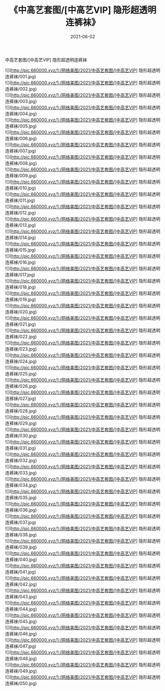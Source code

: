 ﻿---
layout: post
title:  《中高艺套图/[中高艺VIP] 隐形超透明连裤袜》
date:   2021-06-02
img: http://pic.660000.xyz/1:/网络美图/2021/中高艺套图/[中高艺VIP] 隐形超透明连裤袜/000.jpg
categories: [美女, 清纯, 唯美]
---

中高艺套图/[中高艺VIP] 隐形超透明连裤袜

 ![](http://pic.660000.xyz/1:/网络美图/2021/中高艺套图/[中高艺VIP] 隐形超透明连裤袜/001.jpg) <br>![](http://pic.660000.xyz/1:/网络美图/2021/中高艺套图/[中高艺VIP] 隐形超透明连裤袜/002.jpg) <br>![](http://pic.660000.xyz/1:/网络美图/2021/中高艺套图/[中高艺VIP] 隐形超透明连裤袜/003.jpg) <br>![](http://pic.660000.xyz/1:/网络美图/2021/中高艺套图/[中高艺VIP] 隐形超透明连裤袜/004.jpg) <br>![](http://pic.660000.xyz/1:/网络美图/2021/中高艺套图/[中高艺VIP] 隐形超透明连裤袜/005.jpg) <br>![](http://pic.660000.xyz/1:/网络美图/2021/中高艺套图/[中高艺VIP] 隐形超透明连裤袜/006.jpg) <br>![](http://pic.660000.xyz/1:/网络美图/2021/中高艺套图/[中高艺VIP] 隐形超透明连裤袜/007.jpg) <br>![](http://pic.660000.xyz/1:/网络美图/2021/中高艺套图/[中高艺VIP] 隐形超透明连裤袜/008.jpg) <br>![](http://pic.660000.xyz/1:/网络美图/2021/中高艺套图/[中高艺VIP] 隐形超透明连裤袜/009.jpg) <br>![](http://pic.660000.xyz/1:/网络美图/2021/中高艺套图/[中高艺VIP] 隐形超透明连裤袜/010.jpg) <br>![](http://pic.660000.xyz/1:/网络美图/2021/中高艺套图/[中高艺VIP] 隐形超透明连裤袜/011.jpg) <br>![](http://pic.660000.xyz/1:/网络美图/2021/中高艺套图/[中高艺VIP] 隐形超透明连裤袜/012.jpg) <br>![](http://pic.660000.xyz/1:/网络美图/2021/中高艺套图/[中高艺VIP] 隐形超透明连裤袜/013.jpg) <br>![](http://pic.660000.xyz/1:/网络美图/2021/中高艺套图/[中高艺VIP] 隐形超透明连裤袜/014.jpg) <br>![](http://pic.660000.xyz/1:/网络美图/2021/中高艺套图/[中高艺VIP] 隐形超透明连裤袜/015.jpg) <br>![](http://pic.660000.xyz/1:/网络美图/2021/中高艺套图/[中高艺VIP] 隐形超透明连裤袜/016.jpg) <br>![](http://pic.660000.xyz/1:/网络美图/2021/中高艺套图/[中高艺VIP] 隐形超透明连裤袜/017.jpg) <br>![](http://pic.660000.xyz/1:/网络美图/2021/中高艺套图/[中高艺VIP] 隐形超透明连裤袜/018.jpg) <br>![](http://pic.660000.xyz/1:/网络美图/2021/中高艺套图/[中高艺VIP] 隐形超透明连裤袜/019.jpg) <br>![](http://pic.660000.xyz/1:/网络美图/2021/中高艺套图/[中高艺VIP] 隐形超透明连裤袜/020.jpg) <br>![](http://pic.660000.xyz/1:/网络美图/2021/中高艺套图/[中高艺VIP] 隐形超透明连裤袜/021.jpg) <br>![](http://pic.660000.xyz/1:/网络美图/2021/中高艺套图/[中高艺VIP] 隐形超透明连裤袜/022.jpg) <br>![](http://pic.660000.xyz/1:/网络美图/2021/中高艺套图/[中高艺VIP] 隐形超透明连裤袜/023.jpg) <br>![](http://pic.660000.xyz/1:/网络美图/2021/中高艺套图/[中高艺VIP] 隐形超透明连裤袜/024.jpg) <br>![](http://pic.660000.xyz/1:/网络美图/2021/中高艺套图/[中高艺VIP] 隐形超透明连裤袜/025.jpg) <br>![](http://pic.660000.xyz/1:/网络美图/2021/中高艺套图/[中高艺VIP] 隐形超透明连裤袜/026.jpg) <br>![](http://pic.660000.xyz/1:/网络美图/2021/中高艺套图/[中高艺VIP] 隐形超透明连裤袜/027.jpg) <br>![](http://pic.660000.xyz/1:/网络美图/2021/中高艺套图/[中高艺VIP] 隐形超透明连裤袜/028.jpg) <br>![](http://pic.660000.xyz/1:/网络美图/2021/中高艺套图/[中高艺VIP] 隐形超透明连裤袜/029.jpg) <br>![](http://pic.660000.xyz/1:/网络美图/2021/中高艺套图/[中高艺VIP] 隐形超透明连裤袜/030.jpg) <br>![](http://pic.660000.xyz/1:/网络美图/2021/中高艺套图/[中高艺VIP] 隐形超透明连裤袜/031.jpg) <br>![](http://pic.660000.xyz/1:/网络美图/2021/中高艺套图/[中高艺VIP] 隐形超透明连裤袜/032.jpg) <br>![](http://pic.660000.xyz/1:/网络美图/2021/中高艺套图/[中高艺VIP] 隐形超透明连裤袜/033.jpg) <br>![](http://pic.660000.xyz/1:/网络美图/2021/中高艺套图/[中高艺VIP] 隐形超透明连裤袜/034.jpg) <br>![](http://pic.660000.xyz/1:/网络美图/2021/中高艺套图/[中高艺VIP] 隐形超透明连裤袜/035.jpg) <br>![](http://pic.660000.xyz/1:/网络美图/2021/中高艺套图/[中高艺VIP] 隐形超透明连裤袜/036.jpg) <br>![](http://pic.660000.xyz/1:/网络美图/2021/中高艺套图/[中高艺VIP] 隐形超透明连裤袜/037.jpg) <br>![](http://pic.660000.xyz/1:/网络美图/2021/中高艺套图/[中高艺VIP] 隐形超透明连裤袜/038.jpg) <br>![](http://pic.660000.xyz/1:/网络美图/2021/中高艺套图/[中高艺VIP] 隐形超透明连裤袜/039.jpg) <br>![](http://pic.660000.xyz/1:/网络美图/2021/中高艺套图/[中高艺VIP] 隐形超透明连裤袜/040.jpg) <br>![](http://pic.660000.xyz/1:/网络美图/2021/中高艺套图/[中高艺VIP] 隐形超透明连裤袜/041.jpg) <br>![](http://pic.660000.xyz/1:/网络美图/2021/中高艺套图/[中高艺VIP] 隐形超透明连裤袜/042.jpg) <br>![](http://pic.660000.xyz/1:/网络美图/2021/中高艺套图/[中高艺VIP] 隐形超透明连裤袜/043.jpg) <br>![](http://pic.660000.xyz/1:/网络美图/2021/中高艺套图/[中高艺VIP] 隐形超透明连裤袜/044.jpg) <br>![](http://pic.660000.xyz/1:/网络美图/2021/中高艺套图/[中高艺VIP] 隐形超透明连裤袜/045.jpg) <br>![](http://pic.660000.xyz/1:/网络美图/2021/中高艺套图/[中高艺VIP] 隐形超透明连裤袜/046.jpg) <br>![](http://pic.660000.xyz/1:/网络美图/2021/中高艺套图/[中高艺VIP] 隐形超透明连裤袜/047.jpg) <br>![](http://pic.660000.xyz/1:/网络美图/2021/中高艺套图/[中高艺VIP] 隐形超透明连裤袜/048.jpg) <br>![](http://pic.660000.xyz/1:/网络美图/2021/中高艺套图/[中高艺VIP] 隐形超透明连裤袜/049.jpg) <br>![](http://pic.660000.xyz/1:/网络美图/2021/中高艺套图/[中高艺VIP] 隐形超透明连裤袜/050.jpg) <br>